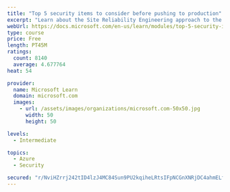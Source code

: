 ```yaml
---
title: "Top 5 security items to consider before pushing to production"
excerpt: "Learn about the Site Reliability Engineering approach to the challenge of assuring reliability and gain a better understanding of why it matters."
webUrl: https://docs.microsoft.com/en-us/learn/modules/top-5-security-items-to-consider/
type: course
price: Free
length: PT45M
ratings:
  count: 8140
  average: 4.677764
heat: 54

provider:
  name: Microsoft Learn
  domain: microsoft.com
  images:
    - url: /assets/images/organizations/microsoft.com-50x50.jpg
      width: 50
      height: 50

levels:
  - Intermediate

topics:
  - Azure
  - Security

secured: "r/NviHZrrj242tID4lzJ4MC84Sun9PU2kqiheLRtsIFpNCGnXNRjDC4ahmELfhwB0XjSorOcp+PW12Eai9dwhDdAa/GAso819FBWqBfMZmHXvMispgE/U80J1DAUI7HOA8PCVS6iu+L93NVJy4s5XScw8cv7kC5eW3cchms4n4KuuMlZ0FRpr2IDP15++/qAjnTiFOlijU4OKEU51DQYgW3uV/h74rEdTJM+eJ7cw0M/VTxc5hEE32YLuLTnklc/HSDz970qMrqnixRTZnspMwBUUImh+n1R8sJlaY0g2gGCdA5pU21WexLt2G17PJRm7jG7j8L9Kbv5LaGs7P2TubJ5rrLVGRnKMUN/BGRo6d4zol2A+OneWE1VYQLrvcXO2XZnphP9RQ9Jl7J1VmrmsEHWu3UHCR+6fxWIKxcKp1M=;BoYDdgyjcXkaTTHayBUfOg=="
---
```


